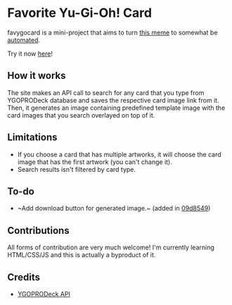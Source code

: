 # Favorite Yu-Gi-Oh! Card

favygocard is a mini-project that aims to turn [this meme](https://github.com/narendnp/favygocard/blob/master/assets/original.jpg) to somewhat be [automated](https://github.com/narendnp/favygocard/blob/master/assets/example.png). 

Try it now [here](https://narendnp.github.io/favygocard)!

## How it works
The site makes an API call to search for any card that you type from YGOPRODeck database and saves the respective card image link from it. Then, it generates an image containing predefined template image with the card images that you search overlayed on top of it.

## Limitations
- If you choose a card that has multiple artworks, it will choose the card image that has the first artwork (you can't change it).
- Search results isn't filtered by card type.

## To-do
- ~Add download button for generated image.~ (added in [09d8549](https://github.com/narendnp/favygocard/commit/30f20c1827ffaea8bec8a24c63b2f87d0e3dcb06))

## Contributions
All forms of contribution are very much welcome! I'm currently learning HTML/CSS/JS and this is actually a byproduct of it.

## Credits
- [YGOPRODeck API](https://ygoprodeck.com/api-guide/)



